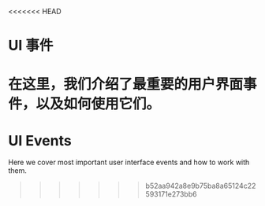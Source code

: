 <<<<<<< HEAD
# UI 事件

在这里，我们介绍了最重要的用户界面事件，以及如何使用它们。
=======
# UI Events

Here we cover most important user interface events and how to work with them.
>>>>>>> b52aa942a8e9b75ba8a65124c22593171e273bb6
